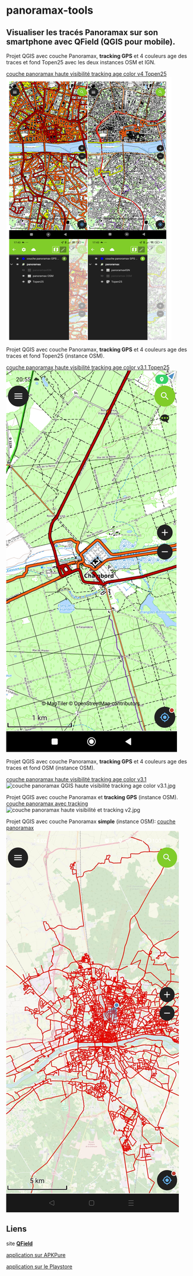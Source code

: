 # panoramax-tools

## Visualiser les tracés Panoramax sur son smartphone avec QField (QGIS pour mobile).


Projet QGIS avec couche Panoramax, **tracking GPS** et 4 couleurs age des traces et fond Topen25 avec les deux instances OSM et IGN.

[couche panoramax haute visibilité tracking age color v4 Topen25](https://github.com/u4y0u/panoramax-tools/blob/main/couche%20panoramax%20HV%20tracking%20color%20Topen25.zip)
![couche panoramax QGIS HV tracking age color v4 Topen25](couche%20panoramax%20QGIS%20HV%20tracking%20age%20color%20v4%20Topen25.png)



Projet QGIS avec couche Panoramax, **tracking GPS** et 4 couleurs age des traces et fond Topen25 (instance OSM).

[couche panoramax haute visibilité tracking age color v3.1 Topen25](https://github.com/u4y0u/panoramax-tools/blob/main/couche%20panoramax%20HV%20tracking%20color%20Topen25.zip)
![couche panoramax QGIS HV tracking age color v3 1 Topen25](couche%20panoramax%20QGIS%20HV%20tracking%20age%20color%20v3.1%20Topen25.jpg)


Projet QGIS avec couche Panoramax, **tracking GPS** et 4 couleurs age des traces et fond OSM (instance OSM).

[couche panoramax haute visibilité tracking age color v3.1](https://github.com/u4y0u/panoramax-tools/blob/main/couche%20panoramax%20QGIS%20haute%20visibilit%C3%A9%20tracking%20age%20color%20v3.1.zip)
![couche panoramax QGIS haute visibilité tracking age color v3.1.jpg](couche%20panoramax%20QGIS%20haute%20visibilit%C3%A9%20tracking%20age%20color%20v3.1.jpg)

Projet QGIS avec couche Panoramax et **tracking GPS** (instance OSM).
[couche panoramax avec tracking](https://github.com/u4y0u/panoramax-tools/blob/main/couche%20panoramax%20QGIS%20with%20tracking%20session.qgz)
![couche panoramax haute visibilité et tracking v2.jpg](couche%20panoramax%20haute%20visibilit%C3%A9%20et%20tracking%20v2.jpg)

Projet QGIS avec couche Panoramax **simple** (instance OSM):
[couche panoramax](https://github.com/u4y0u/panoramax-tools/blob/main/couche%20panoramax%20QGIS.qgz)
![couche_panoramax_simple.jpeg](couche_panoramax_simple.jpeg)
## Liens
site **[QField](https://www.qfield.org/)**

[application sur APKPure](https://apkpure.com/qfield-for-qgis/ch.opengis.qfield)

[application sur le Playstore](https://play.google.com/store/apps/details?id=ch.opengis.qfield)
